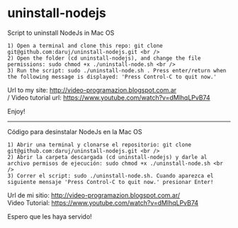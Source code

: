 # uninstall-nodejs
Script to uninstall NodeJs in Mac OS

```
1) Open a terminal and clone this repo: git clone git@github.com:daruj/uninstall-nodejs.git <br />
2) Open the folder (cd uninstall-nodejs), and change the file permissions: sudo chmod +x ./uninstall-node.sh <br />
3) Run the script: sudo ./uninstall-node.sh . Press enter/return when the following message is displayed: 'Press Control-C to quit now.'
```
Url to my site: http://video-programazion.blogspot.com.ar <br />/
Video tutorial url: https://www.youtube.com/watch?v=dMlhqLPvB74

Enjoy!

**************

Código para desinstalar NodeJs en la Mac OS

```
1) Abrir una terminal y clonarse el repositorio: git clone git@github.com:daruj/uninstall-nodejs.git <br />
2) Abrir la carpeta descargada (cd uninstall-nodejs) y darle al archivo permisos de ejecución: sudo chmod +x ./uninstall-node.sh <br />
3) Correr el script: sudo ./uninstall-node.sh. Cuando aparezca el siguiente mensaje 'Press Control-C to quit now.' presionar Enter!
```
Url de mi sitio: http://video-programazion.blogspot.com.ar/ <br />
Video Tutorial: https://www.youtube.com/watch?v=dMlhqLPvB74

Espero que les haya servido!


